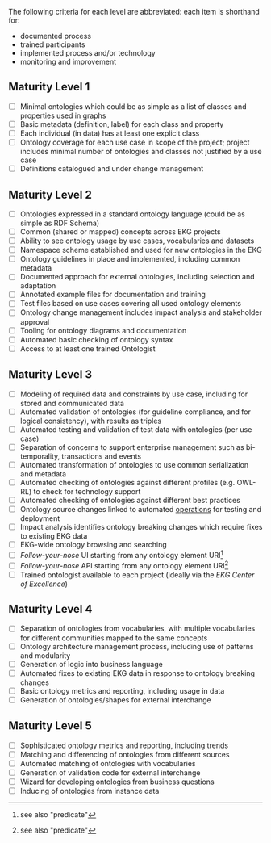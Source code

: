 The following criteria for each level are abbreviated: each item is shorthand for:

- documented process
- trained participants
- implemented process and/or technology
- monitoring and improvement

## Maturity Level 1

- [ ] Minimal ontologies which could be as simple as a list of classes and properties used in graphs
- [ ] Basic metadata (definition, label) for each class and property
- [ ] Each individual (in data) has at least one explicit class
- [ ] Ontology coverage for each use case in scope of the project;
      project includes minimal number of ontologies and classes not justified by a use case
- [ ] Definitions catalogued and under change management

## Maturity Level 2

- [ ] Ontologies expressed in a standard ontology language (could be as simple as RDF Schema)
- [ ] Common (shared or mapped) concepts across EKG projects
- [ ] Ability to see ontology usage by use cases, vocabularies and datasets
- [ ] Namespace scheme established and used for new ontologies in the EKG
- [ ] Ontology guidelines in place and implemented, including common metadata
- [ ] Documented approach for external ontologies, including selection and adaptation
- [ ] Annotated example files for documentation and training
- [ ] Test files based on use cases covering all used ontology elements
- [ ] Ontology change management includes impact analysis and stakeholder approval
- [ ] Tooling for ontology diagrams and documentation
- [ ] Automated basic checking of ontology syntax
- [ ] Access to at least one trained Ontologist

## Maturity Level 3

- [ ] Modeling of required data and constraints by use case, including for stored and communicated data
- [ ] Automated validation of ontologies (for guideline compliance, and for logical consistency),
      with results as triples
- [ ] Automated testing and validation of test data with ontologies (per use case)
- [ ] Separation of concerns to support enterprise management such as
      bi-temporality, transactions and events
- [ ] Automated transformation of ontologies to use common serialization and metadata
- [ ] Automated checking of ontologies against different profiles (e.g. OWL-RL)
      to check for technology support
- [ ] Automated checking of ontologies against different best practices
- [ ] Ontology source changes linked to automated [operations](/pillar/technology/technology-execution/operations/)
      for testing and deployment
- [ ] Impact analysis identifies ontology breaking changes which require fixes to existing EKG data
- [ ] EKG-wide ontology browsing and searching
- [ ] _Follow-your-nose_ UI starting from any ontology element URI[^predicate-iri]
- [ ] _Follow-your-nose_ API starting from any ontology element URI[^predicate-iri]
- [ ] Trained ontologist available to each project (ideally via the _EKG Center of Excellence_)

## Maturity Level 4

- [ ] Separation of ontologies from vocabularies, with multiple vocabularies for different communities
  mapped to the same concepts
- [ ] Ontology architecture management process, including use of patterns and modularity
- [ ] Generation of logic into business language
- [ ] Automated fixes to existing EKG data in response to ontology breaking changes
- [ ] Basic ontology metrics and reporting, including usage in data
- [ ] Generation of ontologies/shapes for external interchange

## Maturity Level 5

- [ ] Sophisticated ontology metrics and reporting, including trends
- [ ] Matching and differencing of ontologies from different sources
- [ ] Automated matching of ontologies with vocabularies
- [ ] Generation of validation code for external interchange
- [ ] Wizard for developing ontologies from business questions
- [ ] Inducing of ontologies from instance data

[^predicate-iri]: see also "predicate"
